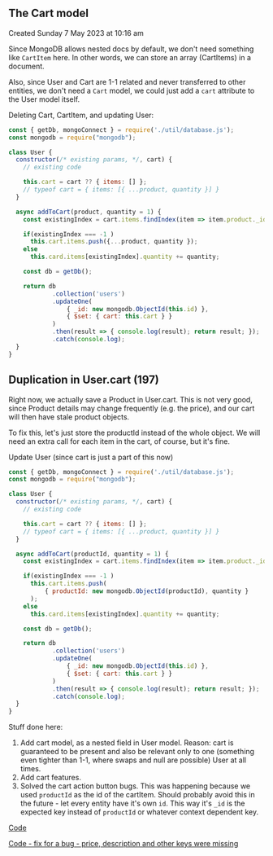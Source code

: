 ## The Cart model
Created Sunday 7 May 2023 at 10:16 am

Since MongoDB allows nested docs by default, we don't need something like `CartItem` here. In other words, we can store an array (CartItems) in a document.

Also, since User and Cart are 1-1 related and never transferred to other entities, we don't need a `Cart` model, we could just add a `cart` attribute to the User model itself.

Deleting Cart, CartItem, and updating User:
```js
const { getDb, mongoConnect } = require('./util/database.js');
const mongodb = require("mongodb");

class User {
  constructor(/* existing params, */, cart) {
    // existing code

    this.cart = cart ?? { items: [] };
    // typeof cart = { items: [{ ...product, quantity }] }
  }

  async addToCart(product, quantity = 1) {
	const existingIndex = cart.items.findIndex(item => item.product._id === product._id);

	if(existingIndex === -1 )
      this.cart.items.push({...product, quantity });
    else
	  this.card.items[existingIndex].quantity += quantity;

	const db = getDb();

	return db
			.collection('users')
			.updateOne(
				{ _id: new mongodb.ObjectId(this.id) },
				{ $set: { cart: this.cart } }
			)
			.then(result => { console.log(result); return result; });
			.catch(console.log);
  }
}
```


## Duplication in User.cart (197)
Right now, we actually save a Product in User.cart. This is not very good, since Product details may change frequently (e.g. the price), and our cart will then have stale product objects.

To fix this, let's just store the productId instead of the whole object. We will need an extra call for each item in the cart, of course, but it's fine.

Update User (since cart is just a part of this now)
```js
const { getDb, mongoConnect } = require('./util/database.js');
const mongodb = require("mongodb");

class User {
  constructor(/* existing params, */, cart) {
    // existing code

    this.cart = cart ?? { items: [] };
    // typeof cart = { items: [{ ...product, quantity }] }
  }

  async addToCart(productId, quantity = 1) {
	const existingIndex = cart.items.findIndex(item => item.product._id.toString() === productId);

	if(existingIndex === -1 )
      this.cart.items.push(
	      { productId: new mongodb.ObjectId(productId), quantity }
	  );
    else
	  this.card.items[existingIndex].quantity += quantity;

	const db = getDb();

	return db
			.collection('users')
			.updateOne(
				{ _id: new mongodb.ObjectId(this.id) },
				{ $set: { cart: this.cart } }
			)
			.then(result => { console.log(result); return result; });
			.catch(console.log);
  }
}
```


Stuff done here:
1. Add cart model, as a nested field in User model. Reason: cart is guaranteed to be present and also be relevant only to one (something even tighter than 1-1, where swaps and null are possible) User at all times.
2. Add cart features.
3. Solved the cart action button bugs. This was happening because we used `productId` as the id of the cartItem. Should probably avoid this in the future - let every entity have it's own `id`. This way it's `_id` is the expected key instead of `productId` or whatever context dependent key.

[Code](https://github.com/exemplar-codes/online-shop-with-nosql-mongodb/commit/3fb41c3240039365854d4cf00b1e406ef1a3948d)

[Code - fix for a bug - price, description and other keys were missing](https://github.com/exemplar-codes/online-shop-with-nosql-mongodb/commit/2656c19b369d9d55c4038f4601af90744e3ee484)